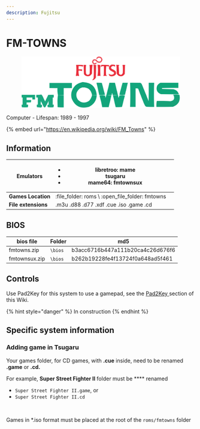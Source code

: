 ```yaml
---
description: Fujitsu
---
```


# FM-TOWNS

<figure><img src="https://raw.githubusercontent.com/fabricecaruso/es-theme-carbon/52ff37c9e265587d006945a2ba695b5a962b3a3d/art/logos/fmtowns.svg" alt=""><figcaption></figcaption></figure>

Computer - Lifespan: 1989 - 1997

{% embed url="https://en.wikipedia.org/wiki/FM_Towns" %}

## Information

| **Emulators**       | <ul><li>libretroo: mame</li><li>tsugaru</li><li>mame64: fmtownsux</li></ul> |   |
| ------------------- | --------------------------------------------------------------------------- | - |
| **Games Location**  | :file\_folder: roms \ :open\_file\_folder: fmtowns                          |   |
| **File extensions** | .m3u .d88 .d77 .xdf .cue .iso .game .cd                                     |   |

## BIOS

| bios file     | Folder  | md5                              |
| ------------- | ------- | -------------------------------- |
| fmtowns.zip   | `\bios` | b3acc6716b447a111b20ca4c26d676f6 |
| fmtownsux.zip | `\bios` | b262b19228fe4f13724f0a648ad5f461 |

## Controls

Use Pad2Key for this system to use a gamepad, see the [Pad2Key ](../../controllers/pad2key.md)section of this Wiki.

{% hint style="danger" %}
In construction
{% endhint %}

## Specific system information

### Adding game in Tsugaru

Your games folder, for CD games, with **.cue** inside, need to be renamed **.game** or **.cd.**

For example, **Super Street Fighter II** folder must be **** renamed

* `Super Street Fighter II.game`, or
* `Super Street Fighter II.cd`

<figure><img src="https://i.imgur.com/wsunOFc.png" alt=""><figcaption></figcaption></figure>

Games in \*.iso format must be placed at the root of the `roms/fmtowns` folder
